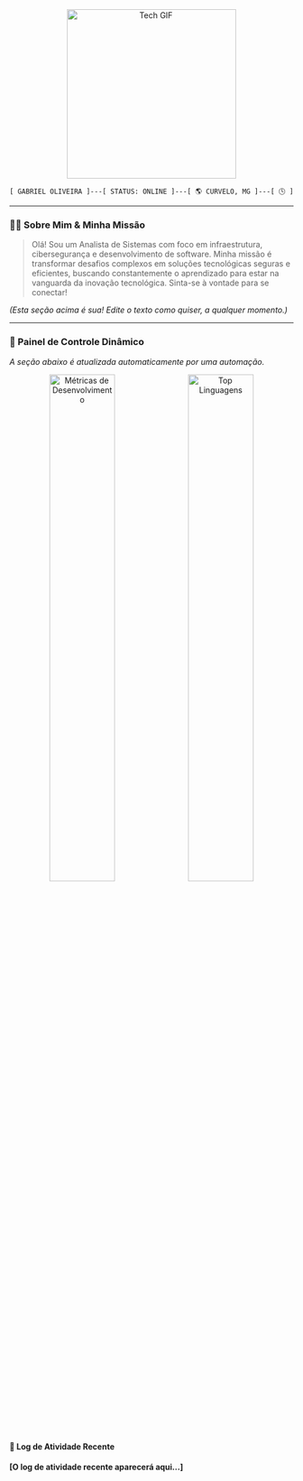 <div align="center">
  <img src="https://media.giphy.com/media/26tn33aiTi1jkl6H6/giphy.gif" width="300" alt="Tech GIF">
</div>

<p align="center">
  <code>[ GABRIEL OLIVEIRA ]---[ STATUS: ONLINE ]---[ 🌎 CURVELO, MG ]---[ 🕓 ]</code>
</p>

---

### 👨‍💻 Sobre Mim & Minha Missão
> Olá! Sou um Analista de Sistemas com foco em infraestrutura, cibersegurança e desenvolvimento de software. Minha missão é transformar desafios complexos em soluções tecnológicas seguras e eficientes, buscando constantemente o aprendizado para estar na vanguarda da inovação tecnológica. Sinta-se à vontade para se conectar!

*(Esta seção acima é sua! Edite o texto como quiser, a qualquer momento.)*

---

### 🚀 Painel de Controle Dinâmico
*A seção abaixo é atualizada automaticamente por uma automação.*

<p align="center">
  <img src="https://github-readme-stats.vercel.app/api?username=OliveiraStrategic&show_icons=true&theme=transparent&include_all_commits=true&count_private=true&hide_border=true&title_color=00ff00&icon_color=00ff00&text_color=00ff00" alt="Métricas de Desenvolvimento" width="48%"/>
  <img src="https://github-readme-stats.vercel.app/api/top-langs/?username=OliveiraStrategic&layout=compact&theme=transparent&hide_border=true&title_color=00ff00&text_color=00ff00" alt="Top Linguagens" width="48%"/>
</p>

#### 📃 Log de Atividade Recente
**[O log de atividade recente aparecerá aqui...]**
